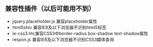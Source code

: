 ## 兼容性插件（以后可能用不到）
* jquery.placeHolder.js 兼容placeholder属性
* html5shiv 兼容IE8及以下浏览器不识别html5标签
* ie-css3.htc兼容CSS3中border-radius box-shadow text-shadow属性
* respon.js 兼容IE8及以下浏览器不识别CSS3媒体查询